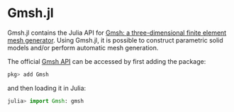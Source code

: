 # Gmsh.jl

Gmsh.jl contains the Julia API for
[Gmsh: a three-dimensional finite element mesh generator](https://gmsh.info/).
Using Gmsh.jl, it is possible to construct parametric solid models and/or
perform automatic mesh generation.

The official [Gmsh API](https://gitlab.onelab.info/gmsh/gmsh/blob/master/api/gmsh.jl)
can be accessed by first adding the package:

```julia
pkg> add Gmsh
```

and then loading it in Julia:

```julia
julia> import Gmsh: gmsh
```

